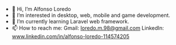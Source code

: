 - 👋 Hi, I’m Alfonso Loredo
- 👀 I’m interested in desktop, web, mobile and game development.
- 🌱 I’m currently learning Laravel web framework.
- 📫 How to reach me:
      Gmail: loredo.m.98@gmail.com
      LinkedIn: www.linkedin.com/in/alfonso-loredo-114574205

<!---
Weroo/Weroo is a ✨ special ✨ repository because its `README.md` (this file) appears on your GitHub profile.
You can click the Preview link to take a look at your changes.
--->
